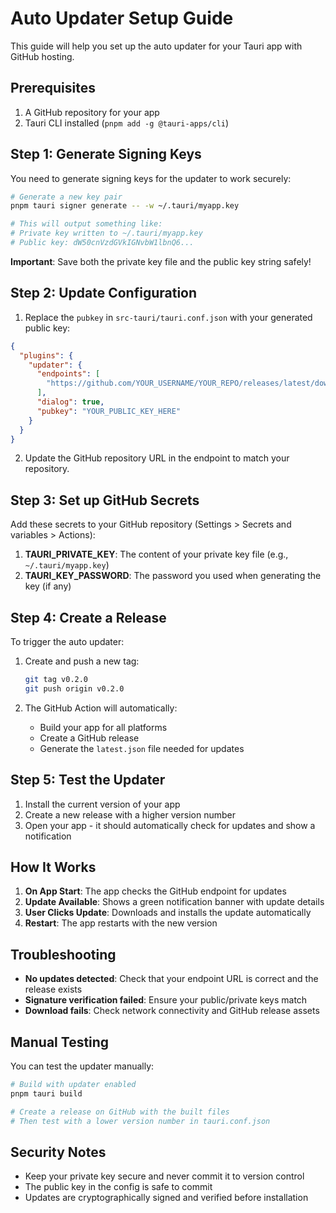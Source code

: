 # Auto Updater Setup Guide

This guide will help you set up the auto updater for your Tauri app with GitHub hosting.

## Prerequisites

1. A GitHub repository for your app
2. Tauri CLI installed (`pnpm add -g @tauri-apps/cli`)

## Step 1: Generate Signing Keys

You need to generate signing keys for the updater to work securely:

```bash
# Generate a new key pair
pnpm tauri signer generate -- -w ~/.tauri/myapp.key

# This will output something like:
# Private key written to ~/.tauri/myapp.key
# Public key: dW50cnVzdGVkIGNvbW1lbnQ6...
```

**Important**: Save both the private key file and the public key string safely!

## Step 2: Update Configuration

1. Replace the `pubkey` in `src-tauri/tauri.conf.json` with your generated public key:

```json
{
  "plugins": {
    "updater": {
      "endpoints": [
        "https://github.com/YOUR_USERNAME/YOUR_REPO/releases/latest/download/latest.json"
      ],
      "dialog": true,
      "pubkey": "YOUR_PUBLIC_KEY_HERE"
    }
  }
}
```

2. Update the GitHub repository URL in the endpoint to match your repository.

## Step 3: Set up GitHub Secrets

Add these secrets to your GitHub repository (Settings > Secrets and variables > Actions):

1. **TAURI_PRIVATE_KEY**: The content of your private key file (e.g., `~/.tauri/myapp.key`)
2. **TAURI_KEY_PASSWORD**: The password you used when generating the key (if any)

## Step 4: Create a Release

To trigger the auto updater:

1. Create and push a new tag:
   ```bash
   git tag v0.2.0
   git push origin v0.2.0
   ```

2. The GitHub Action will automatically:
   - Build your app for all platforms
   - Create a GitHub release
   - Generate the `latest.json` file needed for updates

## Step 5: Test the Updater

1. Install the current version of your app
2. Create a new release with a higher version number
3. Open your app - it should automatically check for updates and show a notification

## How It Works

1. **On App Start**: The app checks the GitHub endpoint for updates
2. **Update Available**: Shows a green notification banner with update details
3. **User Clicks Update**: Downloads and installs the update automatically
4. **Restart**: The app restarts with the new version

## Troubleshooting

- **No updates detected**: Check that your endpoint URL is correct and the release exists
- **Signature verification failed**: Ensure your public/private keys match
- **Download fails**: Check network connectivity and GitHub release assets

## Manual Testing

You can test the updater manually:

```bash
# Build with updater enabled
pnpm tauri build

# Create a release on GitHub with the built files
# Then test with a lower version number in tauri.conf.json
```

## Security Notes

- Keep your private key secure and never commit it to version control
- The public key in the config is safe to commit
- Updates are cryptographically signed and verified before installation

